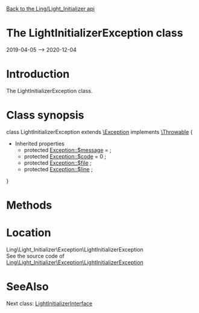 [Back to the Ling/Light_Initializer api](https://github.com/lingtalfi/Light_Initializer/blob/master/doc/api/Ling/Light_Initializer.md)



The LightInitializerException class
================
2019-04-05 --> 2020-12-04






Introduction
============

The LightInitializerException class.



Class synopsis
==============


class <span class="pl-k">LightInitializerException</span> extends [\Exception](http://php.net/manual/en/class.exception.php) implements [\Throwable](http://php.net/manual/en/class.throwable.php) {

- Inherited properties
    - protected  [Exception::$message](#property-message) =  ;
    - protected  [Exception::$code](#property-code) = 0 ;
    - protected  [Exception::$file](#property-file) ;
    - protected  [Exception::$line](#property-line) ;

}






Methods
==============






Location
=============
Ling\Light_Initializer\Exception\LightInitializerException<br>
See the source code of [Ling\Light_Initializer\Exception\LightInitializerException](https://github.com/lingtalfi/Light_Initializer/blob/master/Exception/LightInitializerException.php)



SeeAlso
==============
Next class: [LightInitializerInterface](https://github.com/lingtalfi/Light_Initializer/blob/master/doc/api/Ling/Light_Initializer/Initializer/LightInitializerInterface.md)<br>
